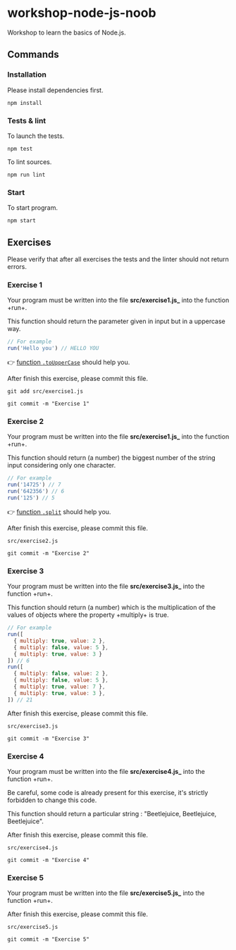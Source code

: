 # workshop-node-js-noob

Workshop to learn the basics of Node.js.

## Commands

### Installation

Please install dependencies first.

	npm install

### Tests & lint

To launch the tests.

	npm test

To lint sources.

	npm run lint

### Start

To start program.

	npm start

## Exercises

Please verify that after all exercises the tests and the linter should not return errors.

### Exercise 1

Your program must be written into the file **src/exercise1.js_** into the function +run+.

This function should return the parameter given in input but in a uppercase way.

```javascript
// For example
run('Hello you') // HELLO YOU
```

:point_right: [function `.toUpperCase`](https://developer.mozilla.org/fr/docs/Web/JavaScript/Reference/Objets_globaux/String/toUpperCase) should help you.

After finish this exercise, please commit this file.

	git add src/exercise1.js

	git commit -m "Exercise 1"

### Exercise 2

Your program must be written into the file **src/exercise1.js_** into the function +run+.

This function should return (a number) the biggest number of the string input considering only one character.

```javascript
// For example
run('14725') // 7
run('642356') // 6
run('125') // 5
```

:point_right: [function `.split`](https://developer.mozilla.org/fr/docs/Web/JavaScript/Reference/Objets_globaux/String/split) should help you.

After finish this exercise, please commit this file.

	src/exercise2.js

	git commit -m "Exercise 2"

### Exercise 3

Your program must be written into the file **src/exercise3.js_** into the function +run+.

This function should return (a number) which is the multiplication of the values of objects where the property +multiply+ is true.

```javascript
// For example
run([
  { multiply: true, value: 2 },
  { multiply: false, value: 5 },
  { multiply: true, value: 3 }
]) // 6
run([
  { multiply: false, value: 2 },
  { multiply: false, value: 5 },
  { multiply: true, value: 7 },
  { multiply: true, value: 3 },
]) // 21
```

After finish this exercise, please commit this file.

	src/exercise3.js

	git commit -m "Exercise 3"

### Exercise 4

Your program must be written into the file **src/exercise4.js_** into the function +run+.

Be careful, some code is already present for this exercise, it's strictly forbidden to change this code.

This function should return a particular string : "Beetlejuice, Beetlejuice, Beetlejuice".

After finish this exercise, please commit this file.

	src/exercise4.js

	git commit -m "Exercise 4"

### Exercise 5

Your program must be written into the file **src/exercise5.js_** into the function +run+.

After finish this exercise, please commit this file.

	src/exercise5.js

	git commit -m "Exercise 5"
